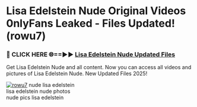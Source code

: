 # Lisa Edelstein Nude Original Videos 0nlyFans Leaked - Files Updated! (rowu7)

<h3>🔴 CLICK HERE 🌐==►► <a href="https://tinyurl.com/52m3yx9h" rel="nofollow">Lisa Edelstein Nude Updated Files</a></h3>

Get Lisa Edelstein Nude and all content. Now you can access all videos and pictures of Lisa Edelstein Nude. New Updated Files 2025!

[![rowu7](https://i.imgur.com/TnHtlc8.gif)](https://tinyurl.com/52m3yx9h)
nude lisa edelstein<br>
lisa edelstein nude photos<br>
nude pics lisa edelstein